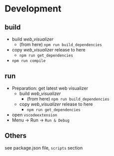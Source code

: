 
# Development

## build
- build *web_visualizer*
  - (from here) `npm run build_dependencies`
- copy *web_visualizer* release to here
  - `npm run get_dependencies`
- `npm run compile`

## run

- Preparation: get latest web visualizer
  - build *web_visualizer*
    - (from here) `npm run build_dependencies`
  - copy *web_visualizer* release to here
    - `npm run get_dependencies`
- open `vscodeextension`
- Menu -> Run -> `Run & Debug`


## Others

see package.json file, `scripts` section


